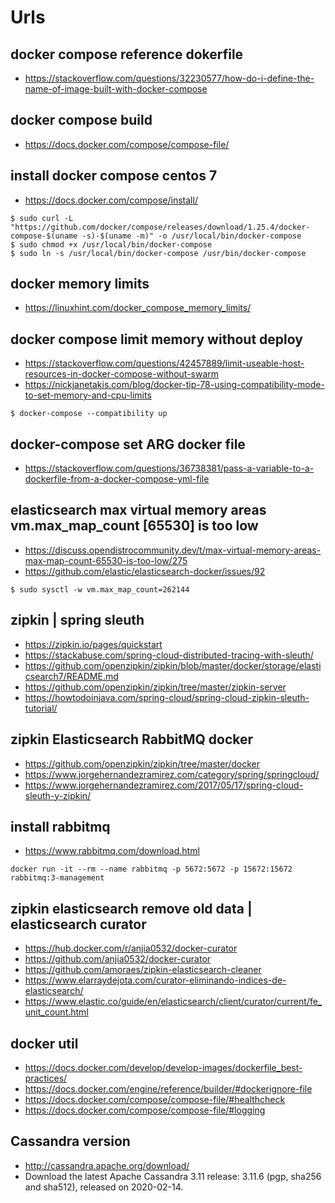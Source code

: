 # Urls

## docker compose reference dokerfile
- https://stackoverflow.com/questions/32230577/how-do-i-define-the-name-of-image-built-with-docker-compose

## docker compose build
- https://docs.docker.com/compose/compose-file/

## install docker compose centos 7
- https://docs.docker.com/compose/install/

```
$ sudo curl -L "https://github.com/docker/compose/releases/download/1.25.4/docker-compose-$(uname -s)-$(uname -m)" -o /usr/local/bin/docker-compose
$ sudo chmod +x /usr/local/bin/docker-compose
$ sudo ln -s /usr/local/bin/docker-compose /usr/bin/docker-compose
``` 

## docker memory limits
- https://linuxhint.com/docker_compose_memory_limits/

## docker compose limit memory without deploy
- https://stackoverflow.com/questions/42457889/limit-useable-host-resources-in-docker-compose-without-swarm
- https://nickjanetakis.com/blog/docker-tip-78-using-compatibility-mode-to-set-memory-and-cpu-limits
```
$ docker-compose --compatibility up
```

## docker-compose set ARG docker file
- https://stackoverflow.com/questions/36738381/pass-a-variable-to-a-dockerfile-from-a-docker-compose-yml-file


## elasticsearch max virtual memory areas vm.max_map_count [65530] is too low
- https://discuss.opendistrocommunity.dev/t/max-virtual-memory-areas-max-map-count-65530-is-too-low/275
- https://github.com/elastic/elasticsearch-docker/issues/92
```
$ sudo sysctl -w vm.max_map_count=262144
```

## zipkin | spring sleuth
- https://zipkin.io/pages/quickstart
- https://stackabuse.com/spring-cloud-distributed-tracing-with-sleuth/
- https://github.com/openzipkin/zipkin/blob/master/docker/storage/elasticsearch7/README.md
- https://github.com/openzipkin/zipkin/tree/master/zipkin-server
- https://howtodoinjava.com/spring-cloud/spring-cloud-zipkin-sleuth-tutorial/

## zipkin Elasticsearch RabbitMQ docker
- https://github.com/openzipkin/zipkin/tree/master/docker
- https://www.jorgehernandezramirez.com/category/spring/springcloud/
- https://www.jorgehernandezramirez.com/2017/05/17/spring-cloud-sleuth-y-zipkin/


## install rabbitmq
- https://www.rabbitmq.com/download.html
``` 
docker run -it --rm --name rabbitmq -p 5672:5672 -p 15672:15672 rabbitmq:3-management
```

## zipkin elasticsearch remove old data | elasticsearch curator
- https://hub.docker.com/r/anjia0532/docker-curator
- https://github.com/anjia0532/docker-curator
- https://github.com/amoraes/zipkin-elasticsearch-cleaner
- https://www.elarraydejota.com/curator-eliminando-indices-de-elasticsearch/
- https://www.elastic.co/guide/en/elasticsearch/client/curator/current/fe_unit_count.html


## docker util
- https://docs.docker.com/develop/develop-images/dockerfile_best-practices/
- https://docs.docker.com/engine/reference/builder/#dockerignore-file
- https://docs.docker.com/compose/compose-file/#healthcheck
- https://docs.docker.com/compose/compose-file/#logging

## Cassandra version
- http://cassandra.apache.org/download/
- Download the latest Apache Cassandra 3.11 release: 3.11.6 (pgp, sha256 and sha512), released on 2020-02-14.

